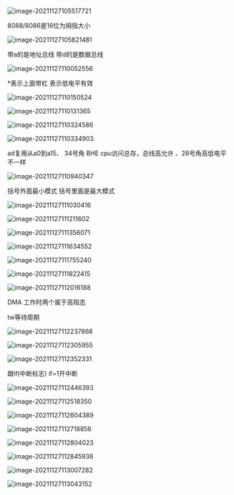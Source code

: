 



![image-20211127105517721](C:\Users\LetengZzz\AppData\Roaming\Typora\typora-user-images\image-20211127105517721.png)

8088/8086是16位为拇指大小 

![image-20211127105821481](C:\Users\LetengZzz\AppData\Roaming\Typora\typora-user-images\image-20211127105821481.png)

带a的是地址总线 带d的是数据总线 

![image-20211127110052556](C:\Users\LetengZzz\AppData\Roaming\Typora\typora-user-images\image-20211127110052556.png)

*表示上面带杠  表示低电平有效

![image-20211127110150524](C:\Users\LetengZzz\AppData\Roaming\Typora\typora-user-images\image-20211127110150524.png)

![image-20211127110131365](C:\Users\LetengZzz\AppData\Roaming\Typora\typora-user-images\image-20211127110131365.png)

![image-20211127110324586](C:\Users\LetengZzz\AppData\Roaming\Typora\typora-user-images\image-20211127110324586.png)

 ![image-20211127110334903](C:\Users\LetengZzz\AppData\Roaming\Typora\typora-user-images\image-20211127110334903.png)

ad复用从a0到a15、 34号角 BHE cpu访问总存，总线高允许 、28号角高低电平不一样

![image-20211127110940347](C:\Users\LetengZzz\AppData\Roaming\Typora\typora-user-images\image-20211127110940347.png)

括号外面最小模式 括号里面是最大模式 

![image-20211127111030416](C:\Users\LetengZzz\AppData\Roaming\Typora\typora-user-images\image-20211127111030416.png)

![image-20211127111211602](C:\Users\LetengZzz\AppData\Roaming\Typora\typora-user-images\image-20211127111211602.png)

![image-20211127111356071](C:\Users\LetengZzz\AppData\Roaming\Typora\typora-user-images\image-20211127111356071.png)

![image-20211127111634552](C:\Users\LetengZzz\AppData\Roaming\Typora\typora-user-images\image-20211127111634552.png)

![image-20211127111755240](C:\Users\LetengZzz\AppData\Roaming\Typora\typora-user-images\image-20211127111755240.png)

![image-20211127111822415](C:\Users\LetengZzz\AppData\Roaming\Typora\typora-user-images\image-20211127111822415.png)

![image-20211127112016188](C:\Users\LetengZzz\AppData\Roaming\Typora\typora-user-images\image-20211127112016188.png)

DMA 工作时两个属于高阻态

tw等待周期

![image-20211127112237868](C:\Users\LetengZzz\AppData\Roaming\Typora\typora-user-images\image-20211127112237868.png)

![image-20211127112305955](C:\Users\LetengZzz\AppData\Roaming\Typora\typora-user-images\image-20211127112305955.png)

![image-20211127112352331](C:\Users\LetengZzz\AppData\Roaming\Typora\typora-user-images\image-20211127112352331.png)

跟if(中断标志) if=1开中断 

![image-20211127112446393](C:\Users\LetengZzz\AppData\Roaming\Typora\typora-user-images\image-20211127112446393.png)

![image-20211127112518350](C:\Users\LetengZzz\AppData\Roaming\Typora\typora-user-images\image-20211127112518350.png)

![image-20211127112604389](C:\Users\LetengZzz\AppData\Roaming\Typora\typora-user-images\image-20211127112604389.png)

![image-20211127112718856](C:\Users\LetengZzz\AppData\Roaming\Typora\typora-user-images\image-20211127112718856.png)

![image-20211127112804023](C:\Users\LetengZzz\AppData\Roaming\Typora\typora-user-images\image-20211127112804023.png)

![image-20211127112845938](C:\Users\LetengZzz\AppData\Roaming\Typora\typora-user-images\image-20211127112845938.png)

![image-20211127113007282](C:\Users\LetengZzz\AppData\Roaming\Typora\typora-user-images\image-20211127113007282.png)

![image-20211127113043152](C:\Users\LetengZzz\AppData\Roaming\Typora\typora-user-images\image-20211127113043152.png)
